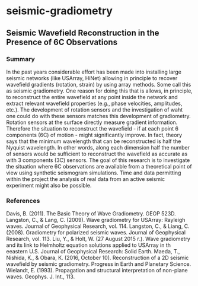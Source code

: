 # seismic-gradiometry
## Seismic Wavefield Reconstruction in the Presence of 6C Observations

### Summary
In the past years considerable effort has been made into installing large seismic networks (like USArray, HiNet) allowing in principle to recover wavefield gradients (rotation, strain) by using array methods. Some call this as seismic gradiometry. One reason for doing this that is allows, in principle, to reconstruct the entire wavefield at any point inside the network and extract relevant wavefield properties (e.g., phase velocities, amplitudes, etc.). The development of rotation sensors and the investigation of waht one could do with these sensors matches this development of gradiometry. Rotation sensors at the surface directly measure gradient information. Therefore the situation to reconstruct the wavefield - if at each point 6 components (6C) of motion - might significantly improve. In fact, theory says that the minimum wavelength that can be reconstructed is half the Nyquist wavelength. In other words, along each dimension half the number of sensors would be sufficient to reconstruct the wavefield as accurate as with 3 components (3C) sensors. The goal of this research is to investigate the situation where 6C observations are available from a theoretical point of view using synthetic seismogram simulations. Time and data permitting within the project the analysis of real data from an active seismic experiment might also be possible.

### References
Davis, B. (2011). The Basic Theory of Wave Gradiometry. GEOP 523D.
Langston, C., & Lang, C. (2009). Wave gradiometry for USArray: Rayleigh waves. Journal of Geophysical Research, vol. 114.
Langston, C., & Liang, C. (2008). Gradiometry for polarized seismic waves. Journal of Geophysical Research, vol. 113.
Liu, Y., & Holt, W. (27 August 2015 г.). Wave gradiometry and its link to Helmholtz equation solutions applied to USArray in th eeastern U.S. Journal of Geophysical Research: Solid Earth.
Maeda, T., Nishida, K., & Obara, K. (2016, October 10). Reconstruction of a 2D seismic wavefield by seismic gradiometry. Progress in Earth and Planetary Science.
Wielandt, E. (1993). Propagation and structural interpretation of non-plane waves. Geophys. J. Int., 113.
